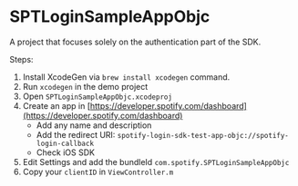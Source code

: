 # SPTLoginSampleAppObjc

A project that focuses solely on the authentication part of the SDK.

Steps:

1. Install XcodeGen via `brew install xcodegen` command.
2. Run `xcodegen` in the demo project
2. Open `SPTLoginSampleAppObjc.xcodeproj`
3. Create an app in [https://developer.spotify.com/dashboard](https://developer.spotify.com/dashboard)
    - Add any name and description
    - Add the redirect URI: `spotify-login-sdk-test-app-objc://spotify-login-callback`
    - Check iOS SDK
4. Edit Settings and add the bundleId `com.spotify.SPTLoginSampleAppObjc`
3. Copy your `clientID` in `ViewController.m`
